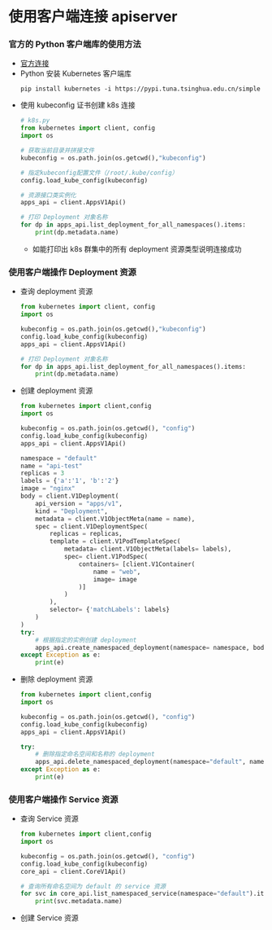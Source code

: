 # 使用客户端连接 apiserver

### 官方的 Python 客户端库的使用方法
- [官方连接](https://github.com/kubernetes-client/python/)
- Python 安装 Kubernetes 客户端库
    ```shell
    pip install kubernetes -i https://pypi.tuna.tsinghua.edu.cn/simple
    ```
- 使用 kubeconfig 证书创建 k8s 连接
    ```python
    # k8s.py
    from kubernetes import client, config
    import os

    # 获取当前目录并拼接文件
    kubeconfig = os.path.join(os.getcwd(),"kubeconfig")

    # 指定kubeconfig配置文件（/root/.kube/config）
    config.load_kube_config(kubeconfig)

    # 资源接口类实例化
    apps_api = client.AppsV1Api()

    # 打印 Deployment 对象名称
    for dp in apps_api.list_deployment_for_all_namespaces().items:
        print(dp.metadata.name)
    ```
    - 如能打印出 k8s 群集中的所有 deployment 资源类型说明连接成功

### 使用客户端操作 Deployment 资源
- 查询 deployment 资源
    ```python
    from kubernetes import client, config
    import os

    kubeconfig = os.path.join(os.getcwd(),"kubeconfig")
    config.load_kube_config(kubeconfig)
    apps_api = client.AppsV1Api()

    # 打印 Deployment 对象名称
    for dp in apps_api.list_deployment_for_all_namespaces().items:
        print(dp.metadata.name)
    ```
- 创建 deployment 资源
    ```python
    from kubernetes import client,config
    import os

    kubeconfig = os.path.join(os.getcwd(), "config")
    config.load_kube_config(kubeconfig)
    apps_api = client.AppsV1Api()

    namespace = "default"
    name = "api-test"
    replicas = 3
    labels = {'a':'1', 'b':'2'}
    image = "nginx"
    body = client.V1Deployment(
        api_version = "apps/v1",
        kind = "Deployment",
        metadata = client.V1ObjectMeta(name = name),
        spec = client.V1DeploymentSpec(
            replicas = replicas,
            template = client.V1PodTemplateSpec(
                metadata= client.V1ObjectMeta(labels= labels),
                spec= client.V1PodSpec(
                    containers= [client.V1Container(
                        name = "web",
                        image= image
                    )]
                )
            ),
            selector= {'matchLabels': labels}
        )
    )
    try:
        # 根据指定的实例创建 deployment
        apps_api.create_namespaced_deployment(namespace= namespace, body= body)
    except Exception as e:
        print(e)
    ```
- 删除 deployment 资源
    ```python
    from kubernetes import client,config
    import os

    kubeconfig = os.path.join(os.getcwd(), "config")
    config.load_kube_config(kubeconfig)
    apps_api = client.AppsV1Api()

    try:
        # 删除指定命名空间和名称的 deployment
        apps_api.delete_namespaced_deployment(namespace="default", name="api-test")
    except Exception as e:
        print(e)
    ```
### 使用客户端操作 Service 资源
- 查询 Service 资源
    ```python
    from kubernetes import client,config
    import os

    kubeconfig = os.path.join(os.getcwd(), "config")
    config.load_kube_config(kubeconfig)
    core_api = client.CoreV1Api()

    # 查询所有命名空间为 default 的 service 资源
    for svc in core_api.list_namespaced_service(namespace="default").items:
        print(svc.metadata.name)
    ```
- 创建 Service 资源
    ```python

    ```